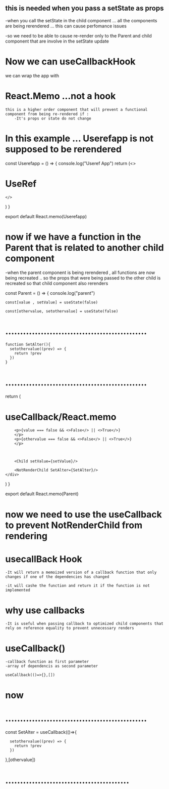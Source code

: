 ## this is needed when you pass a setState as props

-when you call the setState in the child component ... all the components are being rerendered ... this can cause perfomance issues

-so we need to be able to cause re-render only to the Parent and child component that are involve in the setState update

# Now we can useCallbackHook

we can wrap the app with

# React.Memo ...not a hook

    this is a higher order component that will prevent a functional component from being re-rendered if :
        -It's props or state do not change

# In this example ... Userefapp is not supposed to be rerendered

const Userefapp = () => {
console.log("Useref App")
return (<>
<br/>
<h1>UseRef</h1>
<div>
<FocuInput/>
</div>

    </>

)
}

export default React.memo(Userefapp)

# now if we have a function in the Parent that is related to another child component

-when the parent component is being rerendered , all functions are now being recreated .. so the props that were being passed to the other child is recreated so that child component also rerenders

const Parent = () => {
console.log("parent")

    const[value , setValue] = useState(false)

    const[othervalue, setothervalue] = useState(false)

# ................................................

    function SetAlter(){
      setothervalue((prev) => {
        return !prev
      })
    }

# ................................................

return (
<div> <h1>useCallback/React.memo</h1>

        <p>{value === false && <>False</> || <>True</>}
        </p>
        <p>{othervalue === false && <>False</> || <>True</>}
        </p>



        <Child setValue={setValue}/>

        <NotRenderChild SetAlter={SetAlter}/>
    </div>

)
}

export default React.memo(Parent)

# now we need to use the useCallback to prevent NotRenderChild from rendering

# usecallBack Hook

    -It will return a memoized version of a callback function that only changes if one of the dependencies has changed

    -it will cashe the function and return it if the function is not implemented

# why use callbacks

    -It is useful when passing callback to optimized child components that rely on reference equality to prevent unnecessary renders

# useCallback()

    -callback function as first parameter
    -array of dependencis as second parameter

    useCallback(()=>{},[])


# now 

# ................................................  
 const SetAlter = useCallback(()=>{

      setothervalue((prev) => {
        return !prev
      })

  },[othervalue])
# ..........................................